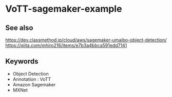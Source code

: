 # VoTT-sagemaker-example

## See also
https://dev.classmethod.jp/cloud/aws/sagemaker-umaibo-object-detection/
https://qiita.com/mhiro216/items/e7b3a4bbca591edd7141

## Keywords
* Object Detection
* Annotation : VoTT
* Amazon Sagemaker
* MXNet
